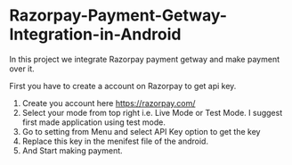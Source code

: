 # Razorpay-Payment-Getway-Integration-in-Android
In this project we integrate Razorpay payment getway and make payment over it.


First you have to create a account on Razorpay to get api key. 
1) Create you account here https://razorpay.com/
2) Select your mode from top right i.e. Live Mode or Test Mode. I suggest first made application using test mode.
3) Go to setting from Menu and select API Key option to get the key
4) Replace this key in the menifest file of the android.
5) And Start making payment.
